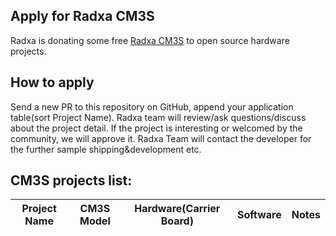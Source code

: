 ## Apply for Radxa CM3S

Radxa is donating some free [Radxa CM3S](https://radxa.com/products/compute-module/cm3s) to open source hardware projects.

## How to apply

Send a new PR to this repository on GitHub, append your application table(sort Project Name). Radxa team will review/ask questions/discuss about the project detail. If the project is interesting or welcomed by the community, we will approve it. Radxa Team will contact the developer for the further sample shipping&development etc.

## CM3S projects list:

| Project Name        | CM3S Model     | Hardware(Carrier Board)                                      | Software                                                | Notes                                                        |
| ------------------- | ------------- | ------------------------------------------------------------ | ------------------------------------------------------- | ------------------------------------------------------------ |